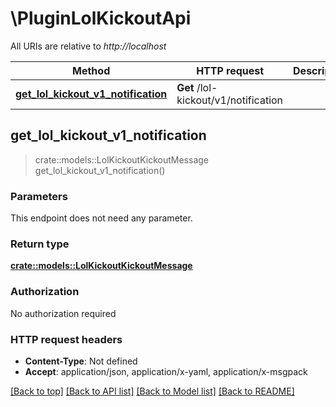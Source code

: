 # \PluginLolKickoutApi

All URIs are relative to *http://localhost*

Method | HTTP request | Description
------------- | ------------- | -------------
[**get_lol_kickout_v1_notification**](PluginLolKickoutApi.md#get_lol_kickout_v1_notification) | **Get** /lol-kickout/v1/notification | 



## get_lol_kickout_v1_notification

> crate::models::LolKickoutKickoutMessage get_lol_kickout_v1_notification()


### Parameters

This endpoint does not need any parameter.

### Return type

[**crate::models::LolKickoutKickoutMessage**](LolKickoutKickoutMessage.md)

### Authorization

No authorization required

### HTTP request headers

- **Content-Type**: Not defined
- **Accept**: application/json, application/x-yaml, application/x-msgpack

[[Back to top]](#) [[Back to API list]](../README.md#documentation-for-api-endpoints) [[Back to Model list]](../README.md#documentation-for-models) [[Back to README]](../README.md)


